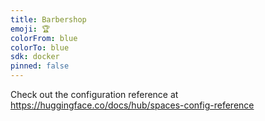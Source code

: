 ```yaml
---
title: Barbershop
emoji: 🏆
colorFrom: blue
colorTo: blue
sdk: docker
pinned: false
---
```


Check out the configuration reference at https://huggingface.co/docs/hub/spaces-config-reference

